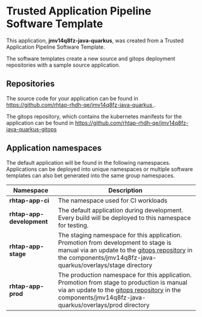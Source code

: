 # Trusted Application Pipeline Software Template

This application, **jmv14q8fz-java-quarkus**, was created from a Trusted Application Pipeline Software Template.

The software templates create a new source and gitops deployment repositories with a sample source application. 

## Repositories

The source code for your application can be found in [https://github.com/rhtap-rhdh-qe/jmv14q8fz-java-quarkus ](https://github.com/rhtap-rhdh-qe/jmv14q8fz-java-quarkus ).
 
The gitops repository, which contains the kubernetes manifests for the application can be found in 
[https://github.com/rhtap-rhdh-qe/jmv14q8fz-java-quarkus-gitops ](https://github.com/rhtap-rhdh-qe/jmv14q8fz-java-quarkus-gitops ) 

## Application namespaces 

The default application will be found in the following namespaces. Applications can be deployed into unique namespaces or multiple software templates can also bet generated into the same group namespaces.  

|  Namespace   |  Description   |  
| -------- | -------- |
| **rhtap-app-ci** | The namespace used for CI workloads |
| **rhtap-app-development** | The default application during development. Every build will be deployed to this namespace for testing. |
| **rhtap-app-stage** | The staging namespace for this application. Promotion from development to stage is manual via an update to the [gitops repository](https://github.com/rhtap-rhdh-qe/jmv14q8fz-java-quarkus-gitops ) in the components/jmv14q8fz-java-quarkus/overlays/stage directory |
| **rhtap-app-prod** | The production namespace for this application. Promotion from stage to production is manual via an update to the [gitops repository](https://github.com/rhtap-rhdh-qe/jmv14q8fz-java-quarkus-gitops ) in the components/jmv14q8fz-java-quarkus/overlays/prod directory |